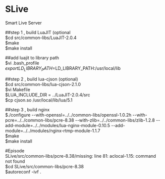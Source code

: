 # SLive     
Smart Live Server

##step 1 , build LuaJIT  (optional       
$cd src/common-libs/LuaJIT-2.0.4        
$make       
$make install

##add luajit to library path        
$vi .bash_profile       
$export LD_LIBRARY_PATH=$LD_LIBRARY_PATH:/usr/local/lib

##step 2 , build lua-cjson (optional)       
$cd src/common-libs/lua-cjson-2.1.0     
$vi Makefile        
$LUA_INCLUDE_DIR =   ../LuaJIT-2.0.4/src        
$cp cjson.so /usr/local/lib/lua/5.1

##step 3 , build nginx      
$./configure --with-openssl=../../common-libs/openssl-1.0.2h --with-pcre=../../common-libs/pcre-8.38 --with-zlib=../../common-libs/zlib-1.2.8 --add-module=../../modules/lua-nginx-module-0.10.5 --add-module=../../modules/nginx-rtmp-module-1.1.7     
$make       
$make install


#Episode        
SLive/src/common-libs/pcre-8.38/missing: line 81: aclocal-1.15: command not found       
$cd SLive/src/common-libs/pcre-8.38     
$autoreconf -ivf .



